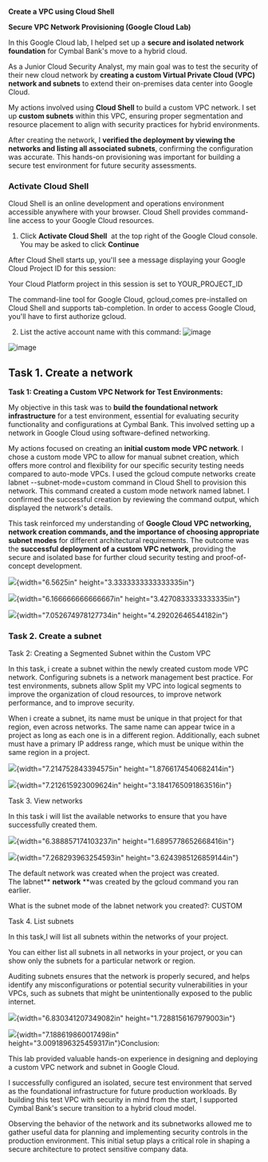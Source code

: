 **Create a VPC using Cloud Shell**

**Secure VPC Network Provisioning (Google Cloud Lab)**

In this Google Cloud lab, I helped set up a **secure and isolated
network foundation** for Cymbal Bank\'s move to a hybrid cloud.

As a Junior Cloud Security Analyst, my main goal was to test the
security of their new cloud network by **creating a custom Virtual
Private Cloud (VPC) network and subnets** to extend their on-premises
data center into Google Cloud.

My actions involved using **Cloud Shell** to build a custom VPC network.
I set up **custom subnets** within this VPC, ensuring proper
segmentation and resource placement to align with security practices for
hybrid environments.

After creating the network, I **verified the deployment by viewing the
networks and listing all associated subnets**, confirming the
configuration was accurate. This hands-on provisioning was important for
building a secure test environment for future security assessments.

### **Activate Cloud Shell**

Cloud Shell is an online development and operations environment
accessible anywhere with your browser. Cloud Shell provides command-line
access to your Google Cloud resources.


1.  Click **Activate Cloud Shell**  at the top right of the Google
    Cloud console. You may be asked to click **Continue**
    

After Cloud Shell starts up, you\'ll see a message displaying your
Google Cloud Project ID for this session:

Your Cloud Platform project in this session is set to YOUR_PROJECT_ID

The command-line tool for Google Cloud, gcloud,comes pre-installed on
Cloud Shell and supports tab-completion. In order to access Google
Cloud, you\'ll have to first authorize gcloud.

2.  List the active account name with this command:
![image](https://github.com/user-attachments/assets/2cf0511c-355f-400f-8a66-09b66d64f8f7)

![image](https://github.com/user-attachments/assets/4c825b8f-d8b6-4c9e-9978-4dd5e5ace33b)



## Task 1. Create a network

**Task 1: Creating a Custom VPC Network for Test Environments:**

My objective in this task was to **build the foundational network
infrastructure** for a test environment, essential for evaluating
security functionality and configurations at Cymbal Bank. This involved
setting up a network in Google Cloud using software-defined networking.

My actions focused on creating an **initial custom mode VPC network**. I
chose a custom mode VPC to allow for manual subnet creation, which
offers more control and flexibility for our specific security testing
needs compared to auto-mode VPCs. I used the gcloud compute networks
create labnet \--subnet-mode=custom command in Cloud Shell to provision
this network. This command created a custom mode network named labnet. I
confirmed the successful creation by reviewing the command output, which
displayed the network\'s details.

This task reinforced my understanding of **Google Cloud VPC networking,
network creation commands, and the importance of choosing appropriate
subnet modes** for different architectural requirements. The outcome was
the **successful deployment of a custom VPC network**, providing the
secure and isolated base for further cloud security testing and
proof-of-concept development.

![](media/image4.png){width="6.5625in" height="3.3333333333333335in"}

![](media/image5.png){width="6.166666666666667in"
height="3.4270833333333335in"}

![](media/image6.png){width="7.052674978127734in"
height="4.29202646544182in"}

### Task 2. Create a subnet 

Task 2: Creating a Segmented Subnet within the Custom VPC

In this task, i create a subnet within the newly created custom mode VPC
network. Configuring subnets is a network management best practice. For
test environments, subnets allow Split my VPC into logical segments to
improve the organization of cloud resources, to improve network
performance, and to improve security.

When i create a subnet, its name must be unique in that project for that
region, even across networks. The same name can appear twice in a
project as long as each one is in a different region. Additionally, each
subnet must have a primary IP address range, which must be unique within
the same region in a project.

![](media/image7.png){width="7.214752843394575in"
height="1.8766174540682414in"}

![](media/image8.png){width="7.212615923009624in"
height="3.1841765091863516in"}

Task 3. View networks

In this task i will list the available networks to ensure that you have
successfully created them.

![](media/image9.png){width="6.388857174103237in"
height="1.6895778652668416in"}

![](media/image10.png){width="7.268293963254593in"
height="3.6243985126859144in"}

The default network was created when the project was created.
The labnet** **network** **was created by the gcloud command you ran
earlier.

What is the subnet mode of the labnet network you created?: CUSTOM

Task 4. List subnets

In this task,I will list all subnets within the networks of your
project.

You can either list all subnets in all networks in your project, or you
can show only the subnets for a particular network or region.

Auditing subnets ensures that the network is properly secured, and helps
identify any misconfigurations or potential security vulnerabilities in
your VPCs, such as subnets that might be unintentionally exposed to the
public internet.

![](media/image11.png){width="6.830341207349082in"
height="1.7288156167979003in"}

![](media/image12.png){width="7.188619860017498in"
height="3.0091896325459317in"}Conclusion:

This lab provided valuable hands-on experience in designing and
deploying a custom VPC network and subnet in Google Cloud.

I successfully configured an isolated, secure test environment that
served as the foundational infrastructure for future production
workloads. By building this test VPC with security in mind from the
start, I supported Cymbal Bank's secure transition to a hybrid cloud
model.

Observing the behavior of the network and its subnetworks allowed me to
gather useful data for planning and implementing security controls in
the production environment. This initial setup plays a critical role in
shaping a secure architecture to protect sensitive company data.
